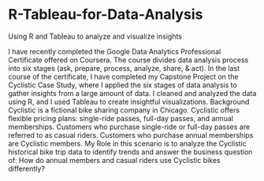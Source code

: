 # R-Tableau-for-Data-Analysis
Using R and Tableau to analyze and visualize insights


I have recently completed the Google Data Analytics Professional Certificate offered on Coursera. 
The course divides data analysis process into six stages (ask, prepare, process, analyze, share, & act).
In the last course of the certificate, I have completed my Capstone Project on the Cyclistic Case Study, where I applied the six stages of data analysis to gather insights from a large amount of data.
I cleaned and analyzed the data using R, and I used Tableau to create insightful visualizations.
Background
Cyclistic is a fictional bike sharing company in Chicago. Cyclistic offers flexible pricing plans: single-ride passes, full-day passes, and annual memberships. 
Customers who purchase single-ride or full-day passes are referred to as casual riders. Customers who purchase annual memberships are Cyclistic members.
My Role in this scenario is to analyze the Cyclistic historical bike trip data to identify trends and answer the business question of: 
How do annual members and casual riders use Cyclistic bikes differently?
